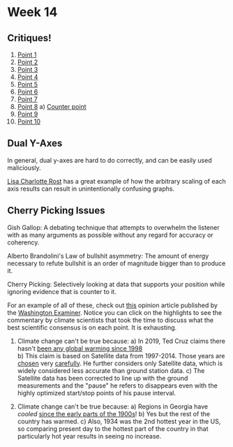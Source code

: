 # Week 14




## Critiques!

1.  [Point 1](https://eagereyes.org/blog/2008/linear-vs-quadratic-change)
2.  [Point 2](https://twitter.com/ObamaWhiteHouse/status/677189256834609152)
3.  [Point 3](http://onlinestatbook.com/2/graphing_distributions/graphing_distributionsSA.html)
4.  [Point 4](https://www.uv.uio.no/cemo/english/studies/news/really-bad-data-graphics-competition.html)
5.  [Point 5](https://badvisualisations.tumblr.com/image/187107071331)
6.  [Point 6](https://badvisualisations.tumblr.com/image/186899740601)
7.  [Point 7](https://www.cnbc.com/2019/06/12/tesla-looks-like-netflix-did-in-2011and-it-may-see-a-similar-recovery.html)
8.  [Point 8](https://twitter.com/rsimmon/status/923344256713965568/photo/1)
    a) [Counter point](https://twitter.com/rsimmon/status/923344256713965568/photo/2)
9.  [Point 9](https://i.redd.it/5lcfql006xv31.png)
10. [Point 10](https://i.redd.it/8ygd8oczmm301.jpg)


## Dual Y-Axes
In general, dual y-axes are hard to do correctly, and can be easily used maliciously.

[Lisa Charlotte Rost](https://blog.datawrapper.de/dualaxis/) has a great example of how the arbitrary scaling of each axis results can result in unintentionally confusing graphs.

## Cherry Picking Issues

Gish Gallop: A debating technique that attempts to overwhelm the listener with as many arguments as possible without any regard for accuracy or coherency. 

Alberto Brandolini's Law of bullshit asymmetry: The amount of energy necessary to refute bullshit is an order of magnitude bigger than to produce it.

Cherry Picking: Selectively looking at data that supports your position while ignoring evidence that is counter to it.

For an example of all of these, check out [this](https://via.hypothes.is/https://www.washingtonexaminer.com/opinion/op-eds/the-great-failure-of-the-climate-models) opinion article published by the [Washington Examiner](https://www.adfontesmedia.com/static-mbc/). Notice you can click on the highlights to see the commentary by climate scientists that took the time to discuss what the best scientific consensus is on each point. It is exhausting.

1. Climate change can't be true because: 
    a) In 2019, Ted Cruz claims there hasn't [been any global warming since 1998](https://www.youtube.com/watch?v=Z0JWONI-d9w&t=2m47s)    
    b) This claim is based on Satellite data from 1997-2014. Those years are [chosen](https://www.climate.gov/news-features/climate-qa/did-global-warming-stop-1998) very [carefully](https://en.wikipedia.org/wiki/Global_warming_hiatus#/media/File:Temperaturanstieg-vergleich-zwischen-ausschnitt-und-gesamtverlauf.gif). He further considers only Satellite data, which is widely considered less accurate than ground station data.
    c) The Satellite data has been corrected to line up with the ground measurements and the "pause" he refers to disappears even with the highly optimized start/stop points of his pause interval.
    
2. Climate change can't be true because:
    a) Regions in Georgia have *cooled* [since the early parts of the 1900s]()!
    b) Yes but the rest of the country has warmed.
    c) Also, 1934 was the 2nd hottest year in the US, so comparing present day to the hottest part of the country in that particularly hot year results in seeing no increase.
    
